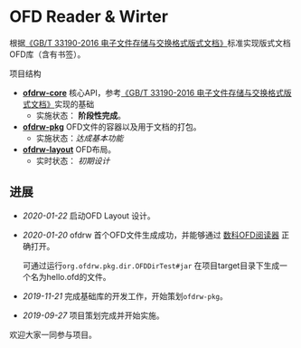 # OFD Reader & Wirter

根据[《GB/T 33190-2016 电子文件存储与交换格式版式文档》](./GBT_33190-2016_电子文件存储与交换格式版式文档.pdf)标准实现版式文档OFD库（含有书签）。


项目结构

- [**ofdrw-core**](./ofdrw-core/) 核心API，参考[《GB/T 33190-2016 电子文件存储与交换格式版式文档》](./GBT_33190-2016_电子文件存储与交换格式版式文档.pdf)实现的基础
    - 实施状态： **阶段性完成**。
- [**ofdrw-pkg**](./ofdrw-package) OFD文件的容器以及用于文档的打包。
    - 实施状态：*达成基本功能*
- [**ofdrw-layout**](./ofdrw-layout) OFD布局。
    - 实时状态： *初期设计*

## 进展

- *2020-01-22* 启动OFD Layout 设计。
- *2020-01-20* ofdrw 首个OFD文件生成成功，并能够通过 [数科OFD阅读器](http://www.suwell.cn/product/index.html) 正确打开。
    
    可通过运行`org.ofdrw.pkg.dir.OFDDirTest#jar` 在项目target目录下生成一个名为hello.ofd的文件。
- *2019-11-21* 完成基础库的开发工作，开始策划`ofdrw-pkg`。
- *2019-09-27* 项目策划完成并开始实施。

欢迎大家一同参与项目。
